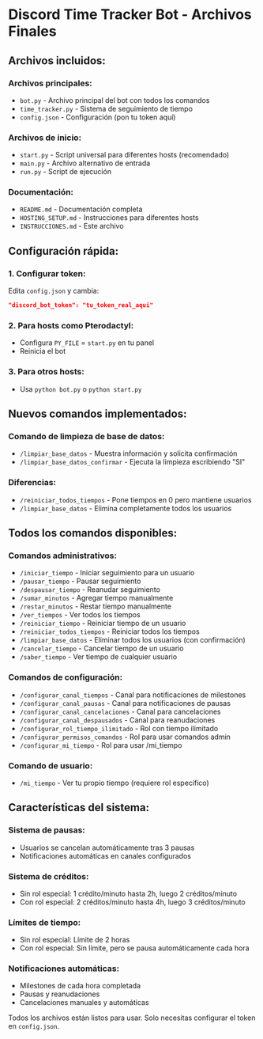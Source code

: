 # Discord Time Tracker Bot - Archivos Finales

## Archivos incluidos:

### Archivos principales:
- `bot.py` - Archivo principal del bot con todos los comandos
- `time_tracker.py` - Sistema de seguimiento de tiempo
- `config.json` - Configuración (pon tu token aquí)

### Archivos de inicio:
- `start.py` - Script universal para diferentes hosts (recomendado)
- `main.py` - Archivo alternativo de entrada
- `run.py` - Script de ejecución

### Documentación:
- `README.md` - Documentación completa
- `HOSTING_SETUP.md` - Instrucciones para diferentes hosts
- `INSTRUCCIONES.md` - Este archivo

## Configuración rápida:

### 1. Configurar token:
Edita `config.json` y cambia:
```json
"discord_bot_token": "tu_token_real_aqui"
```

### 2. Para hosts como Pterodactyl:
- Configura `PY_FILE` = `start.py` en tu panel
- Reinicia el bot

### 3. Para otros hosts:
- Usa `python bot.py` o `python start.py`

## Nuevos comandos implementados:

### Comando de limpieza de base de datos:
- `/limpiar_base_datos` - Muestra información y solicita confirmación
- `/limpiar_base_datos_confirmar` - Ejecuta la limpieza escribiendo "SI"

### Diferencias:
- `/reiniciar_todos_tiempos` - Pone tiempos en 0 pero mantiene usuarios
- `/limpiar_base_datos` - Elimina completamente todos los usuarios

## Todos los comandos disponibles:

### Comandos administrativos:
- `/iniciar_tiempo` - Iniciar seguimiento para un usuario
- `/pausar_tiempo` - Pausar seguimiento
- `/despausar_tiempo` - Reanudar seguimiento
- `/sumar_minutos` - Agregar tiempo manualmente
- `/restar_minutos` - Restar tiempo manualmente
- `/ver_tiempos` - Ver todos los tiempos
- `/reiniciar_tiempo` - Reiniciar tiempo de un usuario
- `/reiniciar_todos_tiempos` - Reiniciar todos los tiempos
- `/limpiar_base_datos` - Eliminar todos los usuarios (con confirmación)
- `/cancelar_tiempo` - Cancelar tiempo de un usuario
- `/saber_tiempo` - Ver tiempo de cualquier usuario

### Comandos de configuración:
- `/configurar_canal_tiempos` - Canal para notificaciones de milestones
- `/configurar_canal_pausas` - Canal para notificaciones de pausas
- `/configurar_canal_cancelaciones` - Canal para cancelaciones
- `/configurar_canal_despausados` - Canal para reanudaciones
- `/configurar_rol_tiempo_ilimitado` - Rol con tiempo ilimitado
- `/configurar_permisos_comandos` - Rol para usar comandos admin
- `/configurar_mi_tiempo` - Rol para usar /mi_tiempo

### Comando de usuario:
- `/mi_tiempo` - Ver tu propio tiempo (requiere rol específico)

## Características del sistema:

### Sistema de pausas:
- Usuarios se cancelan automáticamente tras 3 pausas
- Notificaciones automáticas en canales configurados

### Sistema de créditos:
- Sin rol especial: 1 crédito/minuto hasta 2h, luego 2 créditos/minuto
- Con rol especial: 2 créditos/minuto hasta 4h, luego 3 créditos/minuto

### Límites de tiempo:
- Sin rol especial: Límite de 2 horas
- Con rol especial: Sin límite, pero se pausa automáticamente cada hora

### Notificaciones automáticas:
- Milestones de cada hora completada
- Pausas y reanudaciones
- Cancelaciones manuales y automáticas

Todos los archivos están listos para usar. Solo necesitas configurar el token en `config.json`.